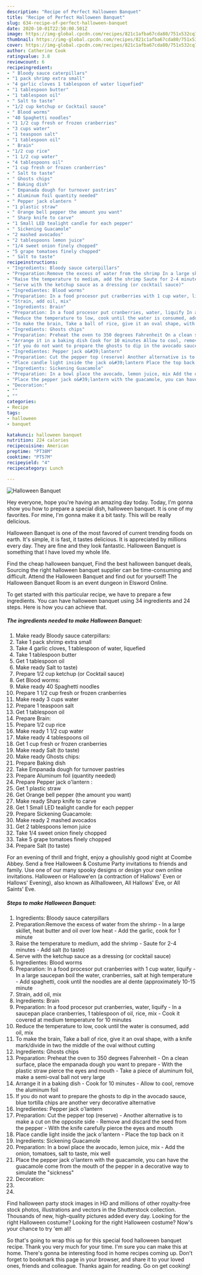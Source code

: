 ```yaml
---
description: "Recipe of Perfect Halloween Banquet"
title: "Recipe of Perfect Halloween Banquet"
slug: 634-recipe-of-perfect-halloween-banquet
date: 2020-10-01T22:50:00.501Z
image: https://img-global.cpcdn.com/recipes/821c1afba67cda80/751x532cq70/halloween-banquet-recipe-main-photo.jpg
thumbnail: https://img-global.cpcdn.com/recipes/821c1afba67cda80/751x532cq70/halloween-banquet-recipe-main-photo.jpg
cover: https://img-global.cpcdn.com/recipes/821c1afba67cda80/751x532cq70/halloween-banquet-recipe-main-photo.jpg
author: Catherine Cook
ratingvalue: 3.8
reviewcount: 6
recipeingredient:
- " Bloody sauce caterpillars"
- "1 pack shrimp extra small"
- "4 garlic cloves 1 tablespoon of water liquefied"
- "1 tablespoon butter"
- "1 tablespoon oil"
- " Salt to taste"
- "1/2 cup ketchup or Cocktail sauce"
- " Blood worms"
- "40 Spaghetti noodles"
- "1 1/2 cup fresh or frozen cranberries"
- "3 cups water"
- "1 teaspoon salt"
- "1 tablespoon oil"
- " Brain"
- "1/2 cup rice"
- "1 1/2 cup water"
- "4 tablespoons oil"
- "1 cup fresh or frozen cranberries"
- " Salt to taste"
- " Ghosts chips"
- " Baking dish"
- " Empanada dough for turnover pastries"
- " Aluminum foil quantity needed"
- " Pepper jack olantern "
- "1 plastic straw"
- " Orange bell pepper the amount you want"
- " Sharp knife to carve"
- "1 Small LED tealight candle for each pepper"
- " Sickening Guacamole"
- "2 mashed avocados"
- "2 tablespoons lemon juice"
- "1/4 sweet onion finely chopped"
- "5 grape tomatoes finely chopped"
- " Salt to taste"
recipeinstructions:
- "Ingredients: Bloody sauce caterpillars"
- "Preparation:Remove the excess of water from the shrimp In a large skillet, heat butter and oil over low heat Add the garlic, cook for 1 minute"
- "Raise the temperature to medium, add the shrimp Saute for 2-4 minutes Add salt (to taste)"
- "Serve with the ketchup sauce as a dressing (or cocktail sauce)"
- "Ingredientes: Blood worms"
- "Preparation: In a food procesor put cranberries with 1 cup water, liquify  In a large saucepan boil the water, cranberries, salt at high temperature Add spaghetti, cook until the noodles are al dente (approximately 10-15 minute"
- "Strain, add oil, mix"
- "Ingredients: Brain"
- "Preparation: In a food procesor put cranberries, water, liquify In a saucepan place cranberries, 1 tablespoon of oil, rice, mix Cook it covered at medium temperature for 10 minutes"
- "Reduce the temperature to low, cook until the water is consumed, add oil, mix"
- "To make the brain, Take a ball of rice, give it an oval shape, with a knife mark/divide in two the middle of the oval without cutting"
- "Ingredients: Ghosts chips"
- "Preparation: Preheat the oven to 350 degrees Fahrenheit On a clean surface, place the empanada dough you want to prepare With the plastic straw pierce the eyes and mouth Take a piece of aluminum foil, make a semi-oval ball not very large"
- "Arrange it in a baking dish Cook for 10 minutes Allow to cool, remove the aluminum foil"
- "If you do not want to prepare the ghosts to dip in the avocado sauce, blue tortilla chips are another very decorative alternative"
- "Ingredientes: Pepper jack o&#39;lantern"
- "Preparation: Cut the pepper top (reserve) Another alternative is to make a cut on the opposite side Remove and discard the seed from the pepper  With the knife carefully pierce the eyes and mouth"
- "Place candle light inside the jack o&#39;lantern Place the top back on it"
- "Ingredients: Sickening Guacamole"
- "Preparation: In a bowl place the avocado, lemon juice, mix Add the onion, tomatoes, salt to taste, mix well"
- "Place the pepper jack o&#39;lantern with the guacamole, you can have the guacamole come from the mouth of the pepper in a decorative way to simulate the &#34;sickness&#34;"
- "Decoration:"
- ""
- ""
categories:
- Recipe
tags:
- halloween
- banquet

katakunci: halloween banquet 
nutrition: 224 calories
recipecuisine: American
preptime: "PT38M"
cooktime: "PT57M"
recipeyield: "4"
recipecategory: Lunch

---
```



![Halloween Banquet](https://img-global.cpcdn.com/recipes/821c1afba67cda80/751x532cq70/halloween-banquet-recipe-main-photo.jpg)

Hey everyone, hope you're having an amazing day today. Today, I'm gonna show you how to prepare a special dish, halloween banquet. It is one of my favorites. For mine, I'm gonna make it a bit tasty. This will be really delicious.

Halloween Banquet is one of the most favored of current trending foods on earth. It's simple, it is fast, it tastes delicious. It is appreciated by millions every day. They are fine and they look fantastic. Halloween Banquet is something that I have loved my whole life.

Find the cheap halloween banquet, Find the best halloween banquet deals, Sourcing the right halloween banquet supplier can be time-consuming and difficult. Attend the Halloween Banquet and find out for yourself! The Halloween Banquet Room is an event dungeon in Elsword Online.


To get started with this particular recipe, we have to prepare a few ingredients. You can have halloween banquet using 34 ingredients and 24 steps. Here is how you can achieve that.

<!--inarticleads1-->

##### The ingredients needed to make Halloween Banquet:

1. Make ready  Bloody sauce caterpillars:
1. Take 1 pack shrimp extra small
1. Take 4 garlic cloves, 1 tablespoon of water, liquefied
1. Take 1 tablespoon butter
1. Get 1 tablespoon oil
1. Make ready  Salt to taste)
1. Prepare 1/2 cup ketchup (or Cocktail sauce)
1. Get  Blood worms:
1. Make ready 40 Spaghetti noodles
1. Prepare 1 1/2 cup fresh or frozen cranberries
1. Make ready 3 cups water
1. Prepare 1 teaspoon salt
1. Get 1 tablespoon oil
1. Prepare  Brain:
1. Prepare 1/2 cup rice
1. Make ready 1 1/2 cup water
1. Make ready 4 tablespoons oil
1. Get 1 cup fresh or frozen cranberries
1. Make ready  Salt (to taste)
1. Make ready  Ghosts chips:
1. Prepare  Baking dish
1. Take  Empanada dough for turnover pastries
1. Prepare  Aluminum foil (quantity needed)
1. Prepare  Pepper jack o&#39;lantern :
1. Get 1 plastic straw
1. Get  Orange bell pepper (the amount you want)
1. Make ready  Sharp knife to carve
1. Get 1 Small LED tealight candle for each pepper
1. Prepare  Sickening Guacamole:
1. Make ready 2 mashed avocados
1. Get 2 tablespoons lemon juice
1. Take 1/4 sweet onion finely chopped
1. Take 5 grape tomatoes finely chopped
1. Prepare  Salt (to taste)


For an evening of thrill and fright, enjoy a ghoulishly good night at Coombe Abbey. Send a free Halloween &amp; Costume Party invitations to friends and family. Use one of our many spooky designs or design your own online invitations. Halloween or Hallowe&#39;en (a contraction of Hallows&#39; Even or Hallows&#39; Evening), also known as Allhalloween, All Hallows&#39; Eve, or All Saints&#39; Eve. 

<!--inarticleads2-->

##### Steps to make Halloween Banquet:

1. Ingredients: Bloody sauce caterpillars
1. Preparation:Remove the excess of water from the shrimp - In a large skillet, heat butter and oil over low heat - Add the garlic, cook for 1 minute
1. Raise the temperature to medium, add the shrimp - Saute for 2-4 minutes - Add salt (to taste)
1. Serve with the ketchup sauce as a dressing (or cocktail sauce)
1. Ingredientes: Blood worms
1. Preparation: In a food procesor put cranberries with 1 cup water, liquify  - In a large saucepan boil the water, cranberries, salt at high temperature - Add spaghetti, cook until the noodles are al dente (approximately 10-15 minute
1. Strain, add oil, mix
1. Ingredients: Brain
1. Preparation: In a food procesor put cranberries, water, liquify - In a saucepan place cranberries, 1 tablespoon of oil, rice, mix - Cook it covered at medium temperature for 10 minutes
1. Reduce the temperature to low, cook until the water is consumed, add oil, mix
1. To make the brain, Take a ball of rice, give it an oval shape, with a knife mark/divide in two the middle of the oval without cutting
1. Ingredients: Ghosts chips
1. Preparation: Preheat the oven to 350 degrees Fahrenheit - On a clean surface, place the empanada dough you want to prepare - With the plastic straw pierce the eyes and mouth - Take a piece of aluminum foil, make a semi-oval ball not very large
1. Arrange it in a baking dish - Cook for 10 minutes - Allow to cool, remove the aluminum foil
1. If you do not want to prepare the ghosts to dip in the avocado sauce, blue tortilla chips are another very decorative alternative
1. Ingredientes: Pepper jack o&#39;lantern
1. Preparation: Cut the pepper top (reserve) - Another alternative is to make a cut on the opposite side - Remove and discard the seed from the pepper  - With the knife carefully pierce the eyes and mouth
1. Place candle light inside the jack o&#39;lantern - Place the top back on it
1. Ingredients: Sickening Guacamole
1. Preparation: In a bowl place the avocado, lemon juice, mix - Add the onion, tomatoes, salt to taste, mix well
1. Place the pepper jack o&#39;lantern with the guacamole, you can have the guacamole come from the mouth of the pepper in a decorative way to simulate the &#34;sickness&#34;
1. Decoration:
1. 
1. 


Find halloween party stock images in HD and millions of other royalty-free stock photos, illustrations and vectors in the Shutterstock collection. Thousands of new, high-quality pictures added every day. Looking for the right Halloween costume? Looking for the right Halloween costume? Now&#39;s your chance to try &#39;em all! 

So that's going to wrap this up for this special food halloween banquet recipe. Thank you very much for your time. I'm sure you can make this at home. There's gonna be interesting food in home recipes coming up. Don't forget to bookmark this page in your browser, and share it to your loved ones, friends and colleague. Thanks again for reading. Go on get cooking!
